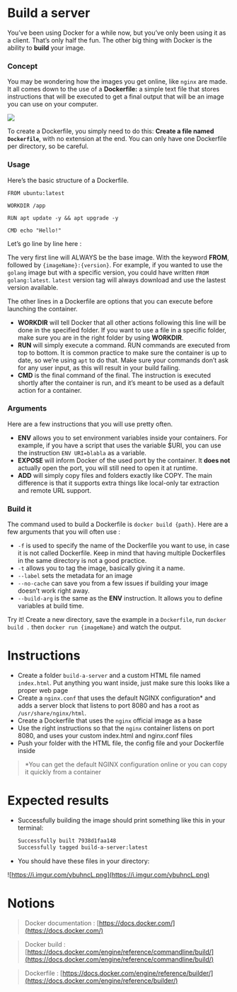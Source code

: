 # Build a server

You’ve been using Docker for a while now, but you’ve only been using it as a client. That’s only half the fun. The other big thing with Docker is the ability to **build** your image.

### Concept

You may be wondering how the images you get online, like `nginx` are made. It all comes down to the use of a **Dockerfile:** a simple text file that stores instructions that will be executed to get a final output that will be an image you can use on your computer.

![](https://miro.medium.com/max/1200/1*p8k1b2DZTQEW_yf0hYniXw.png)

To create a Dockerfile, you simply need to do this: **Create a file named `Dockerfile`**, with no extension at the end. You can only have one Dockerfile per directory, so be careful.

### Usage

Here’s the basic structure of a Dockerfile.

```docker
FROM ubuntu:latest

WORKDIR /app

RUN apt update -y && apt upgrade -y

CMD echo "Hello!"
```

Let’s go line by line here :

The very first line will ALWAYS be the base image. With the keyword **FROM**, followed by `{imageName}:{version}`. For example, if you wanted to use the `golang` image but with a specific version, you could have written `FROM golang:latest`. `latest` version tag will always download and use the lastest version available.

The other lines in a Dockerfile are options that you can execute before launching the container.

- **WORKDIR** will tell Docker that all other actions following this line will be done in the specified folder. If you want to use a file in a specific folder, make sure you are in the right folder by using **WORKDIR**.
- **RUN** will simply execute a command. RUN commands are executed from top to bottom. It is common practice to make sure the container is up to date, so we’re using `apt` to do that. Make sure your commands don’t ask for any user input, as this will result in your build failing.
- **CMD** is the final command of the final. The instruction is executed shortly after the container is run, and it’s meant to be used as a default action for a container.

### Arguments

Here are a few instructions that you will use pretty often.

- **ENV** allows you to set environment variables inside your containers. For example, if you have a script that uses the variable $URI, you can use the instruction `ENV URI=blabla` as a variable.
- **EXPOSE** will inform Docker of the used port by the container. It **does not** actually open the port, you will still need to open it at runtime.
- **ADD** will simply copy files and folders exactly like COPY. The main difference is that it supports extra things like local-only tar extraction and remote URL support.

### Build it

The command used to build a Dockerfile is `docker build {path}`. Here are a few arguments that you will often use :

- `-f` is used to specify the name of the Dockerfile you want to use, in case it is not called Dockerfile. Keep in mind that having multiple Dockerfiles in the same directory is not a good practice.
- `-t` allows you to tag the image, basically giving it a name.
- `--label` sets the metadata for an image
- `--no-cache` can save you from a few issues if building your image doesn’t work right away.
- `--build-arg` is the same as the **ENV** instruction. It allows you to define variables at build time.

Try it! Create a new directory, save the example in a `Dockerfile`, run `docker build .` then `docker run {imageName}` and watch the output.

# Instructions

- Create a folder `build-a-server` and a custom HTML file named `index.html`. Put anything you want inside, just make sure this looks like a proper web page
- Create a `nginx.conf` that uses the default NGINX configuration* and adds a server block that listens to port 8080 and has a root as `/usr/share/nginx/html`.
- Create a Dockerfile that uses the `nginx` official image as a base
- Use the right instructions so that the `nginx` container listens on port 8080, and uses your custom index.html and nginx.conf files
- Push your folder with the HTML file, the config file and your Dockerfile inside

> \*You can get the default NGINX configuration online or you can copy it quickly from a container

# Expected results

- Successfully building the image should print something like this in your terminal:
  ```bash
  Successfully built 7938d1faa148
  Successfully tagged build-a-server:latest
  ```
- You should have these files in your directory:

![https://i.imgur.com/ybuhncL.png](https://i.imgur.com/ybuhncL.png)

# Notions

> Docker documentation : [https://docs.docker.com/](https://docs.docker.com/)

> Docker build : [https://docs.docker.com/engine/reference/commandline/build/](https://docs.docker.com/engine/reference/commandline/build/)

> Dockerfile : [https://docs.docker.com/engine/reference/builder/](https://docs.docker.com/engine/reference/builder/)
